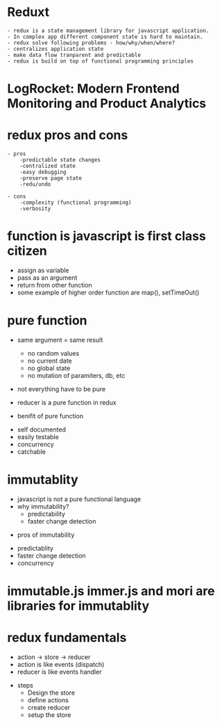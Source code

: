# Reduxt

    - redux is a state management library for javascript application.
    - In complex app different component state is hard to maintain.
    - redux solve following problems - how/why/when/where?
    - centralizes application state
    - make data flow tranparent and predictable
    - redux is build on top of functional programming principles

# LogRocket: Modern Frontend Monitoring and Product Analytics

# redux pros and cons

    - pros
        -predictable state changes
        -centralized state
        -easy debugging
        -preserve page state
        -redu/undo

    - cons
        -complexity (functional programming)
        -verbosity

# function is javascript is first class citizen

- assign as variable
- pass as an argument
- return from other function
- some example of higher order function are map(), setTimeOut()

# pure function

- same argument = same result

  - no random values
  - no current date
  - no global state
  - no mutation of paramiters, db, etc

- not everything have to be pure
- reducer is a pure function in redux

* benifit of pure function

- self documented
- easily testable
- concurrency
- catchable

# immutablity

- javascript is not a pure functional language
- why immutability?
  - predictability
  - faster change detection

* pros of immutability

- predictablity
- faster change detection
- concurrency

# immutable.js immer.js and mori are libraries for immutablity

# redux fundamentals

- action -> store -> reducer
- action is like events (dispatch)
- reducer is like events handler

* steps
  - Design the store
  - define actions
  - create reducer
  - setup the store
